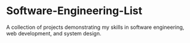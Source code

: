 # Software-Engineering-List
A collection of projects demonstrating my skills in software engineering, web development, and system design.
